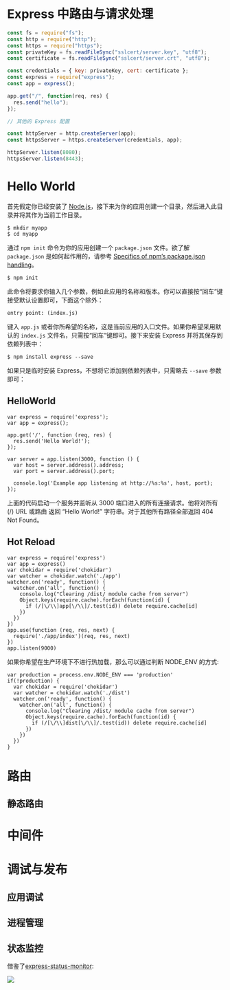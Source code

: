 # Express 中路由与请求处理

```js
const fs = require("fs");
const http = require("http");
const https = require("https");
const privateKey = fs.readFileSync("sslcert/server.key", "utf8");
const certificate = fs.readFileSync("sslcert/server.crt", "utf8");

const credentials = { key: privateKey, cert: certificate };
const express = require("express");
const app = express();

app.get("/", function(req, res) {
  res.send("hello");
});

// 其他的 Express 配置

const httpServer = http.createServer(app);
const httpsServer = https.createServer(credentials, app);

httpServer.listen(8080);
httpsServer.listen(8443);
```

# Hello World

首先假定你已经安装了 [Node.js](https://nodejs.org/)，接下来为你的应用创建一个目录，然后进入此目录并将其作为当前工作目录。

```
$ mkdir myapp
$ cd myapp
```

通过 `npm init` 命令为你的应用创建一个 `package.json` 文件。欲了解 `package.json` 是如何起作用的，请参考 [Specifics of npm’s package.json handling](https://docs.npmjs.com/files/package.json)。

```
$ npm init
```

此命令将要求你输入几个参数，例如此应用的名称和版本。你可以直接按“回车”键接受默认设置即可，下面这个除外：

```
entry point: (index.js)
```

键入 `app.js` 或者你所希望的名称，这是当前应用的入口文件。如果你希望采用默认的 `index.js` 文件名，只需按“回车”键即可。接下来安装 Express 并将其保存到依赖列表中：

```
$ npm install express --save
```

如果只是临时安装 Express，不想将它添加到依赖列表中，只需略去 `--save` 参数即可：

## HelloWorld

```
var express = require('express');
var app = express();

app.get('/', function (req, res) {
  res.send('Hello World!');
});

var server = app.listen(3000, function () {
  var host = server.address().address;
  var port = server.address().port;

  console.log('Example app listening at http://%s:%s', host, port);
});
```

上面的代码启动一个服务并监听从 3000 端口进入的所有连接请求。他将对所有 (/) URL 或路由 返回 “Hello World!” 字符串。对于其他所有路径全部返回 404 Not Found。

## Hot Reload

```
var express = require('express')
var app = express()
var chokidar = require('chokidar')
var watcher = chokidar.watch('./app')
watcher.on('ready', function() {
  watcher.on('all', function() {
    console.log("Clearing /dist/ module cache from server")
    Object.keys(require.cache).forEach(function(id) {
      if (/[\/\\]app[\/\\]/.test(id)) delete require.cache[id]
    })
  })
})
app.use(function (req, res, next) {
  require('./app/index')(req, res, next)
})
app.listen(9000)
```

如果你希望在生产环境下不进行热加载，那么可以通过判断 NODE_ENV 的方式:

```
var production = process.env.NODE_ENV === 'production'
if(!production) {
  var chokidar = require('chokidar')
  var watcher = chokidar.watch('./dist')
  watcher.on('ready', function() {
    watcher.on('all', function() {
      console.log("Clearing /dist/ module cache from server")
      Object.keys(require.cache).forEach(function(id) {
        if (/[\/\\]dist[\/\\]/.test(id)) delete require.cache[id]
      })
    })
  })
}
```

# 路由

## 静态路由

# 中间件

# 调试与发布

## 应用调试

## 进程管理

## 状态监控

借鉴了[express-status-monitor](https://github.com/RafalWilinski/express-status-monitor):

![](https://camo.githubusercontent.com/1920f24ec0da485299d076cacc5a2606d0c6a7e3/687474703a2f2f692e696d6775722e636f6d2f4148697a4557712e676966)
